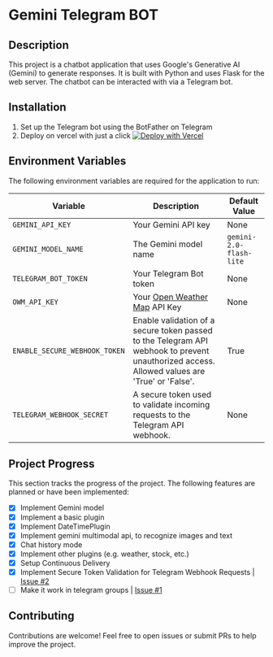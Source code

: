 # Gemini Telegram BOT

## Description
This project is a chatbot application that uses Google's Generative AI (Gemini) to generate responses. It is built with Python and uses Flask for the web server. The chatbot can be interacted with via a Telegram bot.


## Installation
1. Set up the Telegram bot using the BotFather on Telegram
2. Deploy on vercel with just a click [![Deploy with Vercel](https://vercel.com/button)](https://vercel.com/new/clone?repository-url=https://github.com/benincasantonio/gemini-ai-telegram-bot)

## Environment Variables
The following environment variables are required for the application to run:

   | Variable             | Description                               | Default Value |
   |----------------------|-------------------------------------------|---------------|
   | `GEMINI_API_KEY`     | Your Gemini API key                       | None          |
   | `GEMINI_MODEL_NAME`  | The Gemini model name                     | `gemini-2.0-flash-lite`       |
   | `TELEGRAM_BOT_TOKEN` | Your Telegram Bot token                   | None          |
   | `OWM_API_KEY`        | Your [Open Weather Map](https://openweathermap.org/api) API Key             | None          |
   | `ENABLE_SECURE_WEBHOOK_TOKEN` | Enable validation of a secure token passed to the Telegram API webhook to prevent unauthorized access. Allowed values are 'True' or 'False'. | True |
   | `TELEGRAM_WEBHOOK_SECRET` | A secure token used to validate incoming requests to the Telegram API webhook. | None |
   
   
## Project Progress
This section tracks the progress of the project. The following features are planned or have been implemented:

- [x] Implement Gemini model
- [x] Implement a basic plugin
- [x] Implement DateTimePlugin
- [x] Implement gemini multimodal api, to recognize images and text
- [x] Chat history mode
- [x] Implement other plugins (e.g. weather, stock, etc.)
- [x] Setup Continuous Delivery
- [x] Implement Secure Token Validation for Telegram Webhook Requests | [Issue #2](https://github.com/benincasantonio/gemini-ai-telegram-bot/issues/2)
- [ ] Make it work in telegram groups | [Issue #1](https://github.com/benincasantonio/gemini-ai-telegram-bot/issues/1)

## Contributing

Contributions are welcome! Feel free to open issues or submit PRs to help improve the project.